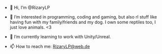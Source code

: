 - 👋 Hi, I’m @RizaryLP

- 👀 I’m interested in programming, coding and gaming, but also rl stuff like having fun with my family/friends and my dog. I own some reptiles too, I just love animals. <3

- 🌱 I’m currently learning to work with Unity/Unreal.

- 📫 How to reach me: RizaryLP@web.de

<!---
RizaryLP/RizaryLP is a ✨ special ✨ repository because its `README.md` (this file) appears on your GitHub profile.
You can click the Preview link to take a look at your changes.
--->
